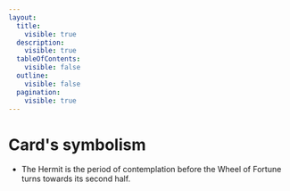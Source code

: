 ```yaml
---
layout:
  title:
    visible: true
  description:
    visible: true
  tableOfContents:
    visible: false
  outline:
    visible: false
  pagination:
    visible: true
---
```


# Card's symbolism

* The Hermit is the period of contemplation before the Wheel of Fortune turns towards its second half.
